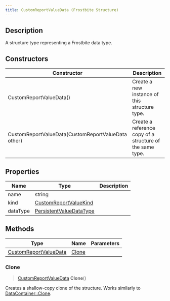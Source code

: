 ```yaml
---
title: CustomReportValueData (Frostbite Structure)
---
```

## Description

A structure type representing a Frostbite data type.

## Constructors

| Constructor                                        | Description                                              |
| -------------------------------------------------- | -------------------------------------------------------- |
| CustomReportValueData()                            | Create a new instance of this structure type.            |
| CustomReportValueData(CustomReportValueData other) | Create a reference copy of a structure of the same type. |

## Properties

| Name     | Type                                               | Description |
| -------- | -------------------------------------------------- | ----------- |
| name     | string                                             |             |
| kind     | [CustomReportValueKind](CustomReportValueKind)     |             |
| dataType | [PersistentValueDataType](PersistentValueDataType) |             |

## Methods

| Type                                           | Name            | Parameters |
| ---------------------------------------------- | --------------- | ---------- |
| [CustomReportValueData](CustomReportValueData) | [Clone](#clone) |            |

### Clone

> [CustomReportValueData](CustomReportValueData) **Clone**()

Creates a shallow-copy clone of the structure. Works similarly to [DataContainer::Clone](/vext/ref/cls/shr/datacontainer#clone).
